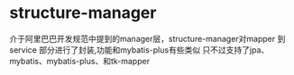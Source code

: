 # structure-manager
介于阿里巴巴开发规范中提到的manager层，structure-manager对mapper 到 service 部分进行了封装,功能和mybatis-plus有些类似 只不过支持了jpa、mybatis、mybatis-plus、和tk-mapper
